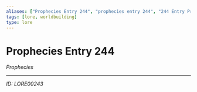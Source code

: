```yaml
---
aliases: ["Prophecies Entry 244", "prophecies entry 244", "244 Entry Prophecies"]
tags: [lore, worldbuilding]
type: lore
---
```


# Prophecies Entry 244

*Prophecies*

---
*ID: LORE00243*